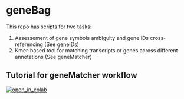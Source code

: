 # geneBag
This repo has scripts for two tasks:

1. Assessement of gene symbols ambiguity and gene IDs cross-referencing (See geneIDs)
2. Kmer-based tool for matching transcripts or genes across different annotations (See geneMatcher)


## Tutorial for geneMatcher workflow

<a href="https://colab.research.google.com/github/DBRetina/geneBag/blob/main/geneMatcher/workflow.ipynb"><img alt="open_in_colab" src="https://colab.research.google.com/assets/colab-badge.svg"></a>

